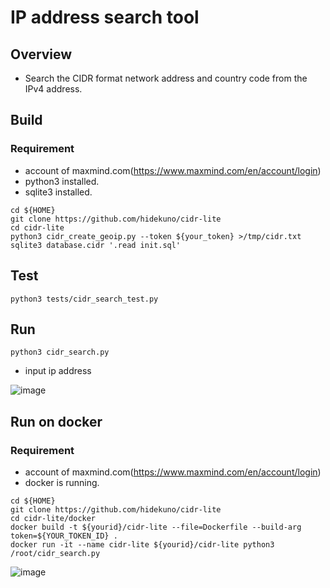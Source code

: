 IP address search tool
=================

## Overview
- Search the CIDR format network address and country code from the IPv4 address.

## Build
### Requirement
- account of maxmind.com(https://www.maxmind.com/en/account/login)
- python3 installed.
- sqlite3 installed.

```
cd ${HOME}
git clone https://github.com/hidekuno/cidr-lite
cd cidr-lite
python3 cidr_create_geoip.py --token ${your_token} >/tmp/cidr.txt
sqlite3 database.cidr '.read init.sql'
```

## Test
```
python3 tests/cidr_search_test.py
```

## Run
```
python3 cidr_search.py
```
- input ip address 

![image](https://user-images.githubusercontent.com/22115777/112744686-48642880-8fdd-11eb-86c8-357de803f819.png)

## Run on docker
### Requirement
- account of maxmind.com(https://www.maxmind.com/en/account/login)
- docker is running.

```
cd ${HOME}
git clone https://github.com/hidekuno/cidr-lite
cd cidr-lite/docker
docker build -t ${yourid}/cidr-lite --file=Dockerfile --build-arg token=${YOUR_TOKEN_ID} .
docker run -it --name cidr-lite ${yourid}/cidr-lite python3 /root/cidr_search.py
```
![image](https://user-images.githubusercontent.com/22115777/67066250-a798f900-f1ac-11e9-9765-861678a7d32b.png)
